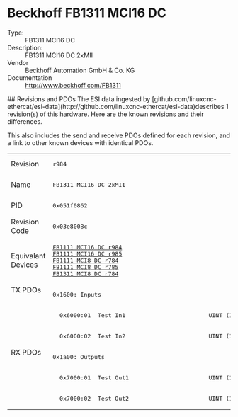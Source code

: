 #  Beckhoff FB1311 MCI16 DC

<dl>
  <dt>Type:</dt><dd>FB1311 MCI16 DC</dd>
  <dt>Description:</dt><dd>FB1311 MCI16 DC 2xMII</dd>
  <dt>Vendor</dt><dd>Beckhoff Automation GmbH & Co. KG</dd>
  <dt>Documentation</dt><dd><a href="http://www.beckhoff.com/FB1311">http://www.beckhoff.com/FB1311</a></dd>
</dl>
## Revisions and PDOs
The ESI data ingested by [github.com/linuxcnc-ethercat/esi-data](http://github.com/linuxcnc-ethercat/esi-data)describes 1 revision(s) of this hardware.  Here are the known revisions and their differences.

This also includes the send and receive PDOs defined for each revision, and a link to other known devices with identical PDOs.

<table>
<tr >
<td class="first">Revision</td>
<td ><pre>r984</pre></td>
</tr>
<tr >
<td class="first">Name</td>
<td ><pre>FB1311 MCI16 DC 2xMII</pre></td>
</tr>
<tr >
<td class="first">PID</td>
<td ><pre>0x051f0862</pre></td>
</tr>
<tr >
<td class="first">Revision Code</td>
<td ><pre>0x03e8008c</pre></td>
</tr>
<tr >
<td class="first">Equivalant Devices</td>
<td ><pre><a href="FB1111+MCI16+DC">FB1111 MCI16 DC r984</a><br/><a href="FB1111+MCI16+DC">FB1111 MCI16 DC r985</a><br/><a href="FB1111+MCI8+DC">FB1111 MCI8 DC r784</a><br/><a href="FB1111+MCI8+DC">FB1111 MCI8 DC r785</a><br/><a href="FB1311+MCI8+DC">FB1311 MCI8 DC r784</a></pre></td>
</tr>
<tr class="txpdo pdosection">
<td class="first" rowspan=3 valign=top>TX PDOs</td>
<td><pre>0x1600: Inputs</pre></td>
<td></td>
</tr>
<tr class="txpdo">
<td ><pre>  0x6000:01  Test In1                        UINT (16 bits)</pre></td>
</tr>
<tr class="txpdo">
<td ><pre>  0x6000:02  Test In2                        UINT (16 bits)</pre></td>
</tr>
<tr class="rxpdo pdosection">
<td class="first" rowspan=3 valign=top>RX PDOs</td>
<td><pre>0x1a00: Outputs</pre></td>
<td></td>
</tr>
<tr class="rxpdo">
<td ><pre>  0x7000:01  Test Out1                       UINT (16 bits)</pre></td>
</tr>
<tr class="rxpdo">
<td ><pre>  0x7000:02  Test Out2                       UINT (16 bits)</pre></td>
</tr>
</table>
